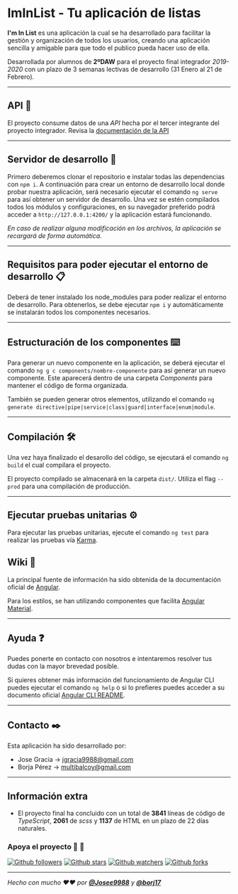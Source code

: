 # **ImInList** - Tu aplicación de listas

**I'm In List** es una aplicación la cual se ha desarrollado para facilitar la gestión y organización de todos los usuarios, creando una aplicación sencilla y amigable para que todo el publico pueda hacer uso de ella.

Desarrollada por alumnos de **2ºDAW** para el proyecto final integrador *2019-2020* con un plazo de 3 semanas lectivas de desarrollo (31 Enero al 21 de Febrero).

---

## **API** 🔩

El proyecto consume datos de una *API* hecha por el tercer integrante del proyecto integrador. Revisa la [documentación de la API](https://github.com/Josee9988/Im-In-List-backend)

---

## **Servidor de desarrollo** 🚀

Primero deberemos clonar el repositorio e instalar todas las dependencias con `npm i`. A continuación para crear un entorno de desarrollo local donde probar nuestra aplicación, será necesario ejecutar el comando `ng serve` para así obtener un servidor de desarrollo. Una vez se estén compilados todos los módulos y configuraciones, en su navegador preferido podrá acceder a `http://127.0.0.1:4200/` y la aplicación estará funcionando.

*En caso de realizar alguna modificación en los archivos, la aplicación se recargará de forma automática.*

---

## **Requisitos para poder ejecutar el entorno de desarrollo** 📋

Deberá de tener instalado los node_modules para poder realizar el entorno de desarrollo. Para obtenerlos, se debe ejecutar `npm i` y automáticamente se instalarán todos los componentes necesarios.

---

## **Estructuración de los componentes** ⌨️

Para generar un nuevo componente en la aplicación, se deberá ejecutar el comando `ng g c components/nombre-componente` para así generar un nuevo componente. Este aparecerá dentro de una carpeta *Components* para mantener el código de forma organizada.

También se pueden generar otros elementos, utilizando el comando `ng generate directive|pipe|service|class|guard|interface|enum|module`.

---

## **Compilación** 🛠️

Una vez haya finalizado el desarollo del código, se ejecutará el comando `ng build` el cual compilara el proyecto.

El proyecto compilado se almacenará en la carpeta `dist/`. Utiliza el flag `--prod` para una compilación de producción.

---

## **Ejecutar pruebas unitarias** ⚙️

Para ejecutar las pruebas unitarias, ejecute el comando `ng test` para realizar las pruebas vía [Karma](https://karma-runner.github.io).

## **Wiki** 📖

La principal fuente de información ha sido obtenida de la documentación oficial de [Angular](https://angular.io/docs).

Para los estilos, se han utilizando componentes que facilita [Angular Material](https://material.angular.io/components/categories).

---

## **Ayuda** ❓

Puedes ponerte en contacto con nosotros e intentaremos resolver tus dudas con la mayor brevedad posible.

Si quieres obtener más información del funcionamiento de Angular CLI puedes ejecutar el comando `ng help` o si lo prefieres puedes acceder a su documento oficial [Angular CLI README](https://github.com/angular/angular-cli/blob/master/README.md).

---

## **Contacto** ✒️

Esta aplicación ha sido desarrollado por:

- Jose Gracia → <jgracia9988@gmail.com>
- Borja Pérez → <multibalcoy@gmail.com>

---

## **Información extra**

- El proyecto final ha concluido con un total de **3841** líneas de código de *TypeScript*, **2061** de *scss* y **1137** de HTML en un plazo de 22 días naturales.

### **Apoya el proyecto** 🥰 🎉

[![Github followers](https://img.shields.io/github/followers/Josee9988.svg?style=social)](Followers)
[![Github stars](https://img.shields.io/github/stars/Josee9988/Im-In-List-FrontEnd.svg?style=social)](Stargazers)
[![Github watchers](https://img.shields.io/github/watchers/Josee9988/Im-In-List-FrontEnd.svg?style=social)](Watchers)
[![Github forks](https://img.shields.io/github/forks/Josee9988/Im-In-List-FrontEnd.svg?style=social)](Forks)

---

*Hecho con mucho ❤️❤️ por **[@Josee9988](https://github.com/Josee9988)** y **[@borj17](https://github.com/borj17)***
